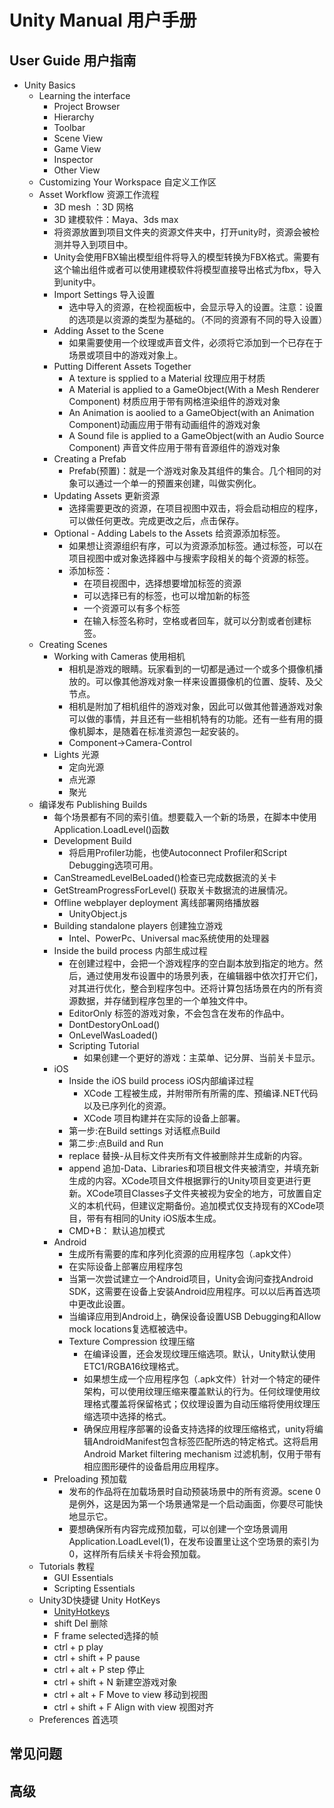 # Unity Manual 用户手册
## User Guide 用户指南
* Unity Basics
	* Learning the interface
		* Project Browser
		* Hierarchy
		* Toolbar
		* Scene View
		* Game View
		* Inspector
		* Other View
	* Customizing Your Workspace 自定义工作区
	* Asset Workflow 资源工作流程
		* 3D mesh ：3D 网格
		* 3D 建模软件：Maya、3ds max
		* 将资源放置到项目文件夹的资源文件夹中，打开unity时，资源会被检测并导入到项目中。
		* Unity会使用FBX输出模型组件将导入的模型转换为FBX格式。需要有这个输出组件或者可以使用建模软件将模型直接导出格式为fbx，导入到unity中。
		* Import Settings 导入设置
			* 选中导入的资源，在检视面板中，会显示导入的设置。注意：设置的选项是以资源的类型为基础的。（不同的资源有不同的导入设置）
		* Adding Asset to the Scene
			* 如果需要使用一个纹理或声音文件，必须将它添加到一个已存在于场景或项目中的游戏对象上。
		* Putting Different Assets Together 
			* A texture is spplied to a Material 纹理应用于材质
			* A Material is applied to a GameObject(With a Mesh Renderer Component) 材质应用于带有网格渲染组件的游戏对象
			* An Animation is aoolied to a GameObject(with an Animation Component)动画应用于带有动画组件的游戏对象
			* A Sound file is applied to a GameObject(with an Audio Source Component) 声音文件应用于带有音源组件的游戏对象
		* Creating a Prefab 
			* Prefab(预置)：就是一个游戏对象及其组件的集合。几个相同的对象可以通过一个单一的预置来创建，叫做实例化。
		* Updating Assets 更新资源
			* 选择需要更改的资源，在项目视图中双击，将会启动相应的程序，可以做任何更改。完成更改之后，点击保存。
		* Optional - Adding Labels to the Assets 给资源添加标签。	
			* 如果想让资源组织有序，可以为资源添加标签。通过标签，可以在项目视图中或对象选择器中与搜索字段相关的每个资源的标签。  
			* 添加标签：
				* 在项目视图中，选择想要增加标签的资源
				* 可以选择已有的标签，也可以增加新的标签
				* 一个资源可以有多个标签
				* 在输入标签名称时，空格或者回车，就可以分割或者创建标签。
	* Creating Scenes
		* Working with Cameras 使用相机
			* 相机是游戏的眼睛。玩家看到的一切都是通过一个或多个摄像机播放的。可以像其他游戏对象一样来设置摄像机的位置、旋转、及父节点。
			* 相机是附加了相机组件的游戏对象，因此可以做其他普通游戏对象可以做的事情，并且还有一些相机特有的功能。还有一些有用的摄像机脚本，是随着在标准资源包一起安装的。
			* Component->Camera-Control
		* Lights 光源
			* 定向光源
			* 点光源
			* 聚光
	* 编译发布 Publishing Builds
		* 每个场景都有不同的索引值。想要载入一个新的场景，在脚本中使用Application.LoadLevel()函数
		* Development Build
			* 将启用Profiler功能，也使Autoconnect Profiler和Script Debugging选项可用。
		* CanStreamedLevelBeLoaded()检查已完成数据流的关卡
		* GetStreamProgressForLevel() 获取关卡数据流的进展情况。
		* Offline webplayer deployment 离线部署网络播放器
			* UnityObject.js
		* Building standalone players 创建独立游戏
			* Intel、PowerPc、Universal mac系统使用的处理器
		* Inside the build process 内部生成过程
			* 在创建过程中，会把一个游戏程序的空白副本放到指定的地方。然后，通过使用发布设置中的场景列表，在编辑器中依次打开它们，对其进行优化，整合到程序包中。还将计算包括场景在内的所有资源数据，并存储到程序包里的一个单独文件中。
			* EditorOnly 标签的游戏对象，不会包含在发布的作品中。
			* DontDestoryOnLoad()
			* OnLevelWasLoaded()
			* Scripting Tutorial
				* 如果创建一个更好的游戏：主菜单、记分屏、当前关卡显示。
		* iOS
			* Inside the iOS build process iOS内部编译过程
				* XCode 工程被生成，并附带所有所需的库、预编译.NET代码以及已序列化的资源。
				* XCode 项目构建并在实际的设备上部署。
			* 第一步:在Build settings 对话框点Build
			* 第二步:点Build and Run
			* replace 替换-从目标文件夹所有文件被删除并生成新的内容。
			* append 追加-Data、Libraries和项目根文件夹被清空，并填充新生成的内容。XCode项目文件根据罪行的Unity项目变更进行更新。XCode项目Classes子文件夹被视为安全的地方，可放置自定义的本机代码，但建议定期备份。追加模式仅支持现有的XCode项目，带有有相同的Unity iOS版本生成。
			* CMD+B： 默认追加模式 
		* Android 
			* 生成所有需要的库和序列化资源的应用程序包（.apk文件）
			* 在实际设备上部署应用程序包
			* 当第一次尝试建立一个Android项目，Unity会询问查找Android SDK，这需要在设备上安装Android应用程序。可以以后再首选项中更改此设置。
			* 当编译应用到Android上，确保设备设置USB Debugging和Allow mock locations复选框被选中。
			* Texture Compression 纹理压缩
				* 在编译设置，还会发现纹理压缩选项。默认，Unity默认使用ETC1/RGBA16纹理格式。
				* 如果想生成一个应用程序包（.apk文件）针对一个特定的硬件架构，可以使用纹理压缩来覆盖默认的行为。任何纹理使用纹理格式覆盖将保留格式；仅纹理设置为自动压缩将使用纹理压缩选项中选择的格式。
				* 确保应用程序部署的设备支持选择的纹理压缩格式，unity将编辑AndroidManifest包含标签匹配所选的特定格式。这将启用Android Market filtering mechanism 过滤机制，仅用于带有相应图形硬件的设备启用应用程序。
		* Preloading 预加载
			* 发布的作品将在加载场景时自动预装场景中的所有资源。scene 0是例外，这是因为第一个场景通常是一个启动画面，你要尽可能快地显示它。
			* 要想确保所有内容完成预加载，可以创建一个空场景调用Application.LoadLevel(1)，在发布设置里让这个空场景的索引为0，这样所有后续关卡将会预加载。
	* Tutorials 教程
		* GUI Essentials
		* Scripting Essentials
	* Unity3D快捷键 Unity HotKeys
		* [UnityHotkeys](http://www.ceeger.com/Manual/UnityHotkeys.html)
		* shift Del 删除
		* F frame selected选择的帧
		* ctrl + p play
		* ctrl + shift + P pause
		* ctrl + alt + P step 停止
		* ctrl + shift + N 新建空游戏对象 
		* ctrl + alt + F Move to view 移动到视图
		* ctrl + shift + F Align with view 视图对齐
	* Preferences 首选项

## 常见问题
## 高级